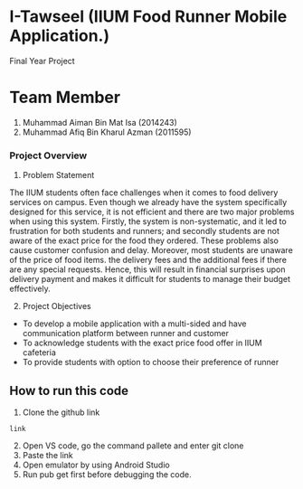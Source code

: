# I-Tawseel (IIUM Food Runner Mobile Application.)
Final Year Project

# Team Member
1. Muhammad Aiman Bin Mat Isa (2014243)
2. Muhammad Afiq Bin Kharul Azman (2011595)

### Project Overview
	
1. Problem Statement

The IIUM students often face challenges when it comes to food delivery services on campus. Even though we already have the system specifically designed for this service, it is not efficient and there are two major problems when using this system. Firstly, the system is non-systematic, and it led to frustration for both students and runners; and secondly students are not aware of the exact price for the food they ordered. These problems also cause customer confusion and delay. Moreover, most students are unaware of the price of food items. the delivery fees and the additional fees if there are any special requests. Hence, this will result in financial surprises upon delivery payment and makes it difficult for students to manage their budget effectively.  

2. Project Objectives

-	To develop a mobile application with a multi-sided and have communication platform between runner and customer
-	To acknowledge students with the exact price food offer in IIUM cafeteria 
- To provide students with option to choose their preference of runner


## How to run this code 

1. Clone the github link 
```
link
```
2. Open VS code, go the command pallete and enter git clone
3. Paste the link
4. Open emulator by using Android Studio
5. Run pub get first before debugging the code. 
